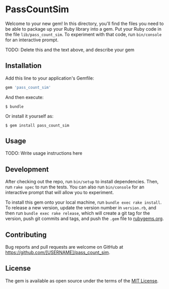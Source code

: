 # PassCountSim

Welcome to your new gem! In this directory, you'll find the files you need to be able to package up your Ruby library into a gem. Put your Ruby code in the file `lib/pass_count_sim`. To experiment with that code, run `bin/console` for an interactive prompt.

TODO: Delete this and the text above, and describe your gem

## Installation

Add this line to your application's Gemfile:

```ruby
gem 'pass_count_sim'
```

And then execute:

    $ bundle

Or install it yourself as:

    $ gem install pass_count_sim

## Usage

TODO: Write usage instructions here

## Development

After checking out the repo, run `bin/setup` to install dependencies. Then, run `rake spec` to run the tests. You can also run `bin/console` for an interactive prompt that will allow you to experiment.

To install this gem onto your local machine, run `bundle exec rake install`. To release a new version, update the version number in `version.rb`, and then run `bundle exec rake release`, which will create a git tag for the version, push git commits and tags, and push the `.gem` file to [rubygems.org](https://rubygems.org).

## Contributing

Bug reports and pull requests are welcome on GitHub at https://github.com/[USERNAME]/pass_count_sim.


## License

The gem is available as open source under the terms of the [MIT License](http://opensource.org/licenses/MIT).

